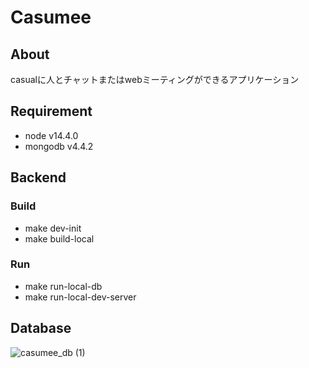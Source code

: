 # Casumee
## About
casualに人とチャットまたはwebミーティングができるアプリケーション

## Requirement
 - node v14.4.0
 - mongodb v4.4.2

## Backend
### Build
 - make dev-init
 - make build-local
### Run
 - make run-local-db
 - make run-local-dev-server

## Database
![casumee_db (1)](https://user-images.githubusercontent.com/64523345/110235243-4aa10d00-7f72-11eb-9b0d-485955f6e517.png)